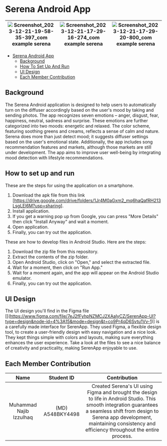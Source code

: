 # Serena Android App

|              ![Screenshot_2023-12-21-19-58-35-397_com example serena](https://github.com/Serena-Smart-Home-Smart-Wellbeing/serena-android-app/assets/135785712/24007ca8-1b70-44ec-8860-4f8881209fb7)              |    ![Screenshot_2023-12-21-17-29-16-274_com example serena](https://github.com/Serena-Smart-Home-Smart-Wellbeing/serena-android-app/assets/135785712/61e8fa63-8403-433d-aef9-bb0a28adc623)    |                                                                                                                  ![Screenshot_2023-12-21-17-29-20-800_com example serena](https://github.com/Serena-Smart-Home-Smart-Wellbeing/serena-android-app/assets/135785712/ecb5da16-0484-4ede-a1d1-7d9d7cdaf9e1)                                                                                                                  |
|:------------------------------:|:----------------:|:----------------------------------------------------------------------------------------------------------------------------------------------------------------------------------------------------------------------------------------------:|

- [Serena Android App](#serena-Android-App)
  - [Background](#background)
  - [How To Set Up And Run](#how-to-set-up-and-run)
  - [UI Design](#ui-design)
  - [Each Member Contribution](#each-member-contribution)

## Background

The Serena Android application is designed to help users to automatically turn on the diffuser accordingly based on the user's mood by taking and sending photos. The app recognizes seven emotions – anger, disgust, fear, happiness, neutral, sadness and surprise. These emotions are further categorized into two moods: energetic and relaxed. The color scheme, featuring soothing greens and creams, reflects a sense of calm and nature. Serena does more than just detect mood; it suggests diffuser settings based on the user's emotional state. Additionally, the app includes song recommendation features and markets, although those markets are still under development. The app aims to improve user well-being by integrating mood detection with lifestyle recommendations.

## How to set up and run

These are the steps for using the application on a smartphone.

1. Download the apk file from this link [https://drive.google.com/drive/folders/1Jr4M0aGxm2_mq6haQafRH213LsgLEl6M?usp=sharing].
2. Install application.
3. If you get a warning pop up from Google, you can press "More Details" then click "Install Anyway" and wait a moment.
4. Open application.
5. Finally, you can try out the application.
   
These are how to develop files in Android Studio. Here are the steps:

1. Download the zip file from this repository.
2. Extract the contents of the zip folder.
3. Open Android Studio, click on "Open," and select the extracted file.
4. Wait for a moment, then click on "Run App."
5. Wait for a moment again, and the app will appear on the Android Studio emulator.
6. Finally, you can try out the application.

## UI Design

The UI design you'll find in the Figma file [[(https://www.figma.com/file/7eJ2fFyhpNZMCJ2XAalyCZ/SerenApp-UI?type=design&node-id=4%3A15&mode=design&t=co9Pr4qD6Svtu1Vv-1)] is a carefully made interface for SerenApp. They used Figma, a flexible design tool, to create a user-friendly design with easy navigation and a nice look. They kept things simple with colors and layouts, making sure everything enhances the user experience. Take a look at the files to see a nice balance of creativity and practicality, making SerenApp enjoyable to use.

## Each Member Contribution

|              Name              |    Student ID    |                                                                                                                  Contribution                                                                                                                  |
|:------------------------------:|:----------------:|:----------------------------------------------------------------------------------------------------------------------------------------------------------------------------------------------------------------------------------------------:|
|      Muhammad Najib Izzulhaq     | (MD) A548BKY4498 | Created Serena's UI using Figma and brought the design to life in Android Studio. This smooth integration guarantees a seamless shift from design to Serena app development, maintaining consistency and efficiency throughout the entire process.|
